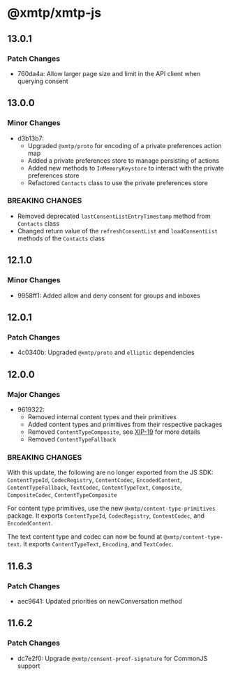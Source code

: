 # @xmtp/xmtp-js

## 13.0.1

### Patch Changes

- 760da4a: Allow larger page size and limit in the API client when querying consent

## 13.0.0

### Minor Changes

- d3b13b7:
  - Upgraded `@xmtp/proto` for encoding of a private preferences action map
  - Added a private preferences store to manage persisting of actions
  - Added new methods to `InMemoryKeystore` to interact with the private preferences store
  - Refactored `Contacts` class to use the private preferences store

### BREAKING CHANGES

- Removed deprecated `lastConsentListEntryTimestamp` method from `Contacts` class
- Changed return value of the `refreshConsentList` and `loadConsentList` methods of the `Contacts` class

## 12.1.0

### Minor Changes

- 9958ff1: Added allow and deny consent for groups and inboxes

## 12.0.1

### Patch Changes

- 4c0340b: Upgraded `@xmtp/proto` and `elliptic` dependencies

## 12.0.0

### Major Changes

- 9619322:
  - Removed internal content types and their primitives
  - Added content types and primitives from their respective packages
  - Removed `ContentTypeComposite`, see [XIP-19](https://community.xmtp.org/t/xip-19-deprecate-the-composite-codec/525) for more details
  - Removed `ContentTypeFallback`

### BREAKING CHANGES

With this update, the following are no longer exported from the JS SDK: `ContentTypeId`, `CodecRegistry`, `ContentCodec`, `EncodedContent`, `ContentTypeFallback`, `TextCodec`, `ContentTypeText`, `Composite`, `CompositeCodec`, `ContentTypeComposite`

For content type primitives, use the new `@xmtp/content-type-primitives` package. It exports `ContentTypeId`, `CodecRegistry`, `ContentCodec`, and `EncodedContent`.

The text content type and codec can now be found at `@xmtp/content-type-text`. It exports `ContentTypeText`, `Encoding`, and `TextCodec`.

## 11.6.3

### Patch Changes

- aec9641: Updated priorities on newConversation method

## 11.6.2

### Patch Changes

- dc7e2f0: Upgrade `@xmtp/consent-proof-signature` for CommonJS support
